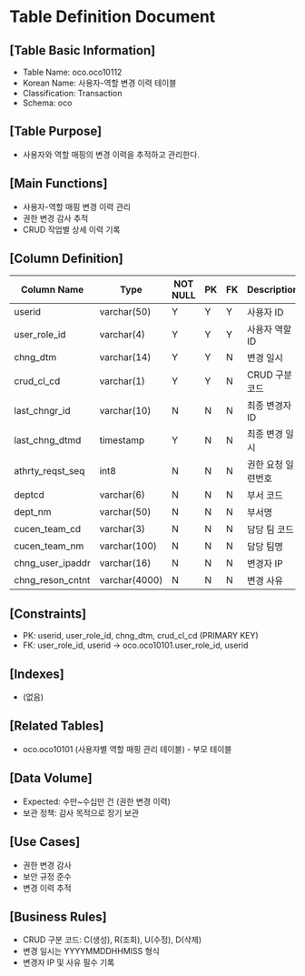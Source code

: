 # Table Definition Document

## [Table Basic Information]
- Table Name: oco.oco10112
- Korean Name: 사용자-역할 변경 이력 테이블
- Classification: Transaction
- Schema: oco

## [Table Purpose]
- 사용자와 역할 매핑의 변경 이력을 추적하고 관리한다.

## [Main Functions]
- 사용자-역할 매핑 변경 이력 관리
- 권한 변경 감사 추적
- CRUD 작업별 상세 이력 기록

## [Column Definition]

| Column Name | Type | NOT NULL | PK | FK | Description |
|-------------|------|----------|----|----|-------------|
| userid | varchar(50) | Y | Y | Y | 사용자 ID |
| user_role_id | varchar(4) | Y | Y | Y | 사용자 역할 ID |
| chng_dtm | varchar(14) | Y | Y | N | 변경 일시 |
| crud_cl_cd | varchar(1) | Y | Y | N | CRUD 구분 코드 |
| last_chngr_id | varchar(10) | N | N | N | 최종 변경자 ID |
| last_chng_dtmd | timestamp | Y | N | N | 최종 변경 일시 |
| athrty_reqst_seq | int8 | N | N | N | 권한 요청 일련번호 |
| deptcd | varchar(6) | N | N | N | 부서 코드 |
| dept_nm | varchar(50) | N | N | N | 부서명 |
| cucen_team_cd | varchar(3) | N | N | N | 담당 팀 코드 |
| cucen_team_nm | varchar(100) | N | N | N | 담당 팀명 |
| chng_user_ipaddr | varchar(16) | N | N | N | 변경자 IP |
| chng_reson_cntnt | varchar(4000) | N | N | N | 변경 사유 |

## [Constraints]
- PK: userid, user_role_id, chng_dtm, crud_cl_cd (PRIMARY KEY)
- FK: user_role_id, userid → oco.oco10101.user_role_id, userid

## [Indexes]
- (없음)

## [Related Tables]
- oco.oco10101 (사용자별 역할 매핑 관리 테이블) - 부모 테이블

## [Data Volume]
- Expected: 수만~수십만 건 (권한 변경 이력)
- 보관 정책: 감사 목적으로 장기 보관

## [Use Cases]
- 권한 변경 감사
- 보안 규정 준수
- 변경 이력 추적

## [Business Rules]
- CRUD 구분 코드: C(생성), R(조회), U(수정), D(삭제)
- 변경 일시는 YYYYMMDDHHMISS 형식
- 변경자 IP 및 사유 필수 기록 